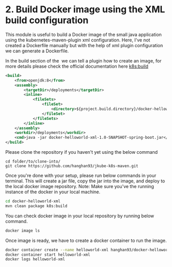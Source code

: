 # 2. Build Docker image using the XML build configuration

This module is useful to build a Docker image of the small java application using the kubernetes-maven-plugin xml configuration.
Here, I've not created a Dockerfile manually but with the help of xml plugin configuration we can generate a Dockerfile.

In the build section of the <image> we can tell a plugin how to create an image, for more details please check the official documentation here [k8s:build](https://www.eclipse.org/jkube/docs/kubernetes-maven-plugin#jkube:build)
```xml
<build>
    <from>openjdk:8</from>
    <assembly>
        <targetDir>/deployments</targetDir>
        <inline>
            <fileSets>
                <fileSet>
                    <directory>${project.build.directory}/docker-helloworld-xml-1.0-SNAPSHOT-spring-boot.jar</directory>
                </fileSet>
            </fileSets>
        </inline>
    </assembly>
    <workdir>/deployments</workdir>
    <cmd>java -jar docker-helloworld-xml-1.0-SNAPSHOT-spring-boot.jar</cmd>
</build>
```
Please clone the repository if you haven't yet using the below command
```git
cd folder/to/clone-into/
git clone https://github.com/hanghan93/jkube-k8s-maven.git
```

Once you're done with your setup, please run below commands in your terminal. This will create a jar file, copy the jar into the image, and deploy to the local docker image repository.
Note: Make sure you've the running instance of the docker in your local machine.
```sh
cd docker-helloworld-xml
mvn clean package k8s:build
```

You can check docker image in your local repository by running below command.
 ```sh
docker image ls
 ```

Once image is ready, we have to create a docker container to run the image.
 ```sh
docker container create --name helloworld-xml hanghan93/docker-helloworld-xml
docker container start helloworld-xml
docker logs helloworld-xml
 ```